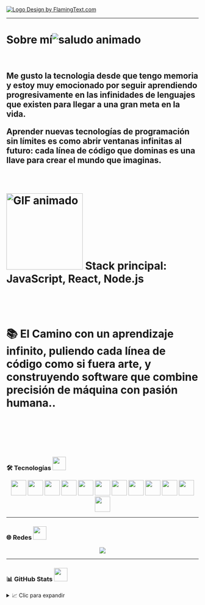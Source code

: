 <a target="_top" href="https://www.flamingtext.com/" ><img src="https://blog.flamingtext.com/blog/2025/08/14/flamingtext_com_1755138331_459639241.gif" border="0" alt="Logo Design by FlamingText.com" title="Logo Design by FlamingText.com"></a>

---


<h1> Sobre mí<img src="https://media2.giphy.com/media/v1.Y2lkPTc5MGI3NjExamo2YXVsZzZiZ3N4MHB0anYxb2YycW5wdnZuemQ4OXNlcTBkanRoaCZlcD12MV9pbnRlcm5hbF9naWZfYnlfaWQmY3Q9cw/kSxi9DiWH4Q8q1Kbql/giphy.gif" alt="saludo animado"></h1>
<br>

<h2>Me gusto la tecnologia desde que tengo memoria y estoy muy emocionado por seguir aprendiendo progresivamente en las infinidades de lenguajes que existen para llegar a una gran meta en la vida.    
                         
Aprender nuevas tecnologías de programación sin límites es como abrir ventanas infinitas al futuro: cada línea de código que dominas es una llave para crear el mundo que imaginas.<h2/>



<h1><br><img src="https://media0.giphy.com/media/v1.Y2lkPTc5MGI3NjExdmVhdzZwNjcxNmFubmRndzVvYXY4dnpjYTd1NWdmbGltdDZxbjB3diZlcD12MV9pbnRlcm5hbF9naWZfYnlfaWQmY3Q9Zw/hWzyynpq7gYpao3iwd/giphy.gif" width="200" alt="GIF animado"> <b></b>
  Stack principal: JavaScript, React, Node.js<h1/>

<br><br>
📚 El Camino con un aprendizaje infinito, puliendo cada línea de código como si fuera arte, y construyendo software que combine precisión de máquina con pasión humana..

<br><br>

### 🛠 Tecnologías <img src="https://media.giphy.com/media/WUlplcMpOCEmTGBtBW/giphy.gif" width="35"><br>
<p align="center">
  <img src="https://cdn.jsdelivr.net/gh/devicons/devicon/icons/dot-net/dot-net-original.svg" width="40" height="40"/>
  <img src="https://cdn.jsdelivr.net/gh/devicons/devicon/icons/javascript/javascript-original.svg" width="40" height="40"/>
  <img src="https://cdn.jsdelivr.net/gh/devicons/devicon/icons/typescript/typescript-original.svg" width="40" height="40"/>
  <img src="https://cdn.jsdelivr.net/gh/devicons/devicon/icons/nodejs/nodejs-original.svg" width="40" height="40"/>
  <img src="https://cdn.jsdelivr.net/gh/devicons/devicon/icons/react/react-original.svg" width="40" height="40"/>
  <img src="https://cdn.jsdelivr.net/gh/devicons/devicon/icons/bootstrap/bootstrap-original.svg" width="40" height="40"/>
  <img src="https://cdn.jsdelivr.net/gh/devicons/devicon/icons/html5/html5-original.svg" width="40" height="40"/>
  <img src="https://cdn.jsdelivr.net/gh/devicons/devicon/icons/css3/css3-original.svg" width="40" height="40"/>
  <img src="https://cdn.jsdelivr.net/gh/devicons/devicon/icons/git/git-original.svg" width="40" height="40"/>
  <img src="https://cdn.jsdelivr.net/gh/devicons/devicon/icons/github/github-original.svg" width="40" height="40"/>
  <img src="https://cdn.jsdelivr.net/gh/devicons/devicon/icons/mysql/mysql-original.svg" width="40" height="40"/>
  <img src="https://cdn.jsdelivr.net/gh/devicons/devicon/icons/php/php-original.svg" width="40" height="40"/>
</p>

---

### 🌐 Redes <img src="https://media.giphy.com/media/jpVnC65DmYeyRL4LHS/giphy.gif" width="35">
<p align="center">
  <a href="https://www.linkedin.com/in/TU-LINKEDIN](https://www.linkedin.com/in/josled-roman-272733377/" target="_blank">
    <img src="https://img.shields.io/badge/LinkedIn-blue?style=for-the-badge&logo=linkedin&logoColor=white"/>
  </a>
</p>

---

### 📊 GitHub Stats <img src="https://media.giphy.com/media/ZCN6F3FAkwsyOGU2RS/giphy.gif" width="35">
<details>
  <summary>📈 Clic para expandir</summary>
  <br>
  <img src="https://github-readme-stats.vercel.app/api?username=TU-USUARIO&show_icons=true&theme=radical"/>
  <img src="https://github-readme-stats.vercel.app/api/top-langs/?username=TU-USUARIO&layout=compact&theme=radical"/>
</details>
